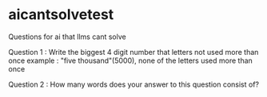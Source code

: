 # aicantsolvetest
Questions for ai that llms cant solve 

Question 1 :
Write the biggest 4 digit number that letters not used more than once
example : "five thousand"(5000),  none of the letters used more than once

Question 2 :
How many words does your answer to this question consist of?
